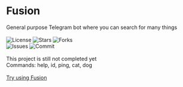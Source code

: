 # Fusion
General purpose Telegram bot where you can search for many things <br><br>
![License](https://img.shields.io/github/license/Mini-Ware/Fusion)
![Stars](https://img.shields.io/github/stars/Mini-Ware/Fusion)
![Forks](https://img.shields.io/github/forks/Mini-Ware/Fusion)<br>
![Issues](https://img.shields.io/github/issues/Mini-Ware/Fusion)
![Commit](https://img.shields.io/github/last-commit/Mini-Ware/Fusion)<br><br>
This project is still not completed yet<br>
Commands: help, id, ping, cat, dog<br><br>
 [Try using Fusion](t.me/fused_bot)


